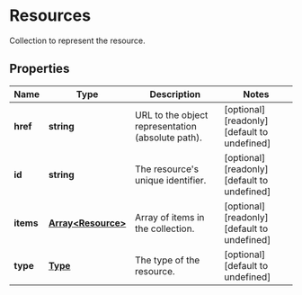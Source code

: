 # Resources

Collection to represent the resource.
## Properties
| Name | Type | Description | Notes |
| ------------ | ------------- | ------------- | ------------- |
| **href** | **string** | URL to the object representation (absolute path). | [optional] [readonly] [default to undefined] |
| **id** | **string** | The resource\'s unique identifier. | [optional] [readonly] [default to undefined] |
| **items** | [**Array&lt;Resource&gt;**](Resource.md) | Array of items in the collection. | [optional] [readonly] [default to undefined] |
| **type** | [**Type**](Type.md) | The type of the resource. | [optional] [default to undefined] |


